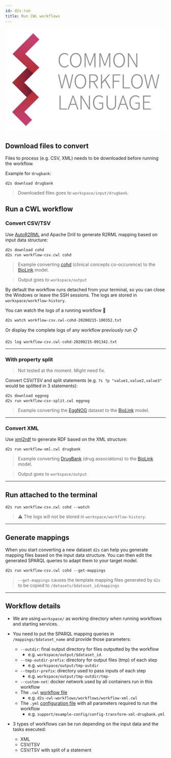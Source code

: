 ```yaml
---
id: d2s-run
title: Run CWL workflows
---
```


![CWL](/img/CWL_logo.png)

## Download files to convert

Files to process (e.g. CSV, XML) needs to be downloaded before running the workflow.

Example for `drugbank`:

```shell
d2s download drugbank
```

> Downloaded files goes to `workspace/input/drugbank`.

## Run a CWL workflow

### Convert CSV/TSV

Use [AutoR2RML](https://github.com/amalic/autor2rml) and Apache Drill to generate R2RML mapping based on input data structure:

```shell
d2s download cohd
d2s run workflow-csv.cwl cohd
```

> Example converting [cohd](https://github.com/MaastrichtU-IDS/d2s-transform-template/tree/master/datasets/cohd) (clinical concepts co-occurence) to the [BioLink](https://biolink.github.io/biolink-model/docs/) model.

> Output goes to `workspace/output`

By default the workflow runs detached from your terminal, so you can close the Windows or leave the SSH sessions. The logs are stored in `workspace/workflow-history`.

You can watch the logs of a running workflow 👀

```shell
d2s watch workflow-csv.cwl-cohd-20200215-100352.txt
```

Or display the complete logs of any workflow previously run 📋

```shell
d2s log workflow-csv.cwl-cohd-20200215-091342.txt
```

---

### With property split

> Not tested at the moment. Might need fix.

Convert CSV/TSV and split statements (e.g. `?s ?p "value1,value2,value3"` would be splitted in 3 statements):

```shell
d2s download eggnog
d2s run workflow-csv-split.cwl eggnog
```

> Example converting the [EggNOG](https://github.com/MaastrichtU-IDS/d2s-transform-template/tree/master/datasets/drugbank) dataset to the [BioLink](https://biolink.github.io/biolink-model/docs/) model.

---

### Convert XML

Use [xml2rdf](https://github.com/MaastrichtU-IDS/xml2rdf) to generate RDF based on the XML structure:

```shell
d2s run workflow-xml.cwl drugbank
```

> Example converting [DrugBank](https://github.com/MaastrichtU-IDS/d2s-transform-template/tree/master/datasets/drugbank) (drug associations) to the [BioLink](https://biolink.github.io/biolink-model/docs/) model.

> Output goes to `workspace/output`

---

## Run attached to the terminal

```shell
d2s run workflow-csv.cwl cohd --watch
```

> ⚠️ The logs will not be stored in `workspace/workflow-history`.

---

## Generate mappings

When you start converting a new dataset `d2s` can help you generate mapping files based on the input data structure. You can then edit the generated SPARQL queries to adapt them to your target model.

```shell
d2s run workflow-csv.cwl cohd --get-mappings
```

> `--get-mappings`  causes the template mapping files generated by `d2s` to be copied to `/datasets/$dataset_id/mappings`

---

## Workflow details

* We are using `workspace/` as working directory when running workflows and starting services.

* You need to put the SPARQL mapping queries in `/mappings/$dataset_name` and provide those parameters:
  * `--outdir`: final output directory for files outputted by the workflow
    * e.g. `workspace/output/$dataset_id`.
  * `--tmp-outdir-prefix`: directory for output files (tmp) of each step 
    * e.g. `workspace/output/tmp-outdir`
  * `--tmpdir-prefix`: directory used to pass inputs of each step
    * e.g. `workspace/output/tmp-outdir/tmp-`
  * `--custom-net`: docker network used by all containers run in this workflow
  * The `.cwl` [workflow file](https://github.com/MaastrichtU-IDS/d2s-transform-template/blob/master/support/cwl/workflow-xml.cwl)
    * e.g. `d2s-cwl-workflows/workflows/workflow-xml.cwl`
  * The `.yml` [configuration file](https://github.com/MaastrichtU-IDS/d2s-transform-template/blob/master/support/example-config/config-transform-xml-drugbank.yml) with all parameters required to run the workflow
    * e.g. `support/example-config/config-transform-xml-drugbank.yml`
* 3 types of workflows can be run depending on the input data and the tasks executed:

  * XML
  * CSV/TSV
  * CSV/TSV with split of a statement
